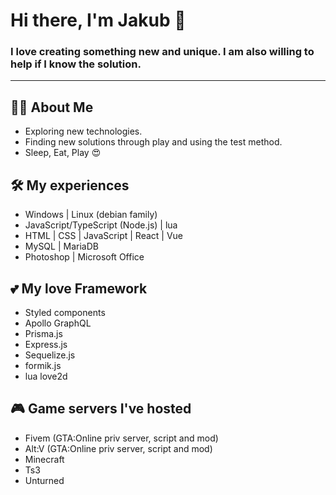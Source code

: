 # Hi there, I'm Jakub 👋
### I love creating something new and unique. I am also willing to help if I know the solution.
------

**👨‍💻 About Me**
-----
- Exploring new technologies.
- Finding new solutions through play and using the test method.
- Sleep, Eat, Play 😍

**🛠 My experiences**
-----
- Windows | Linux (debian family)
- JavaScript/TypeScript (Node.js) | lua
- HTML | CSS | JavaScript | React | Vue
- MySQL | MariaDB
- Photoshop | Microsoft Office

**💕 My love Framework**
-----
- Styled components
- Apollo GraphQL
- Prisma.js
- Express.js
- Sequelize.js
- formik.js
- lua love2d

**🎮 Game servers I've hosted**
-----
- Fivem (GTA:Online priv server, script and mod)
- Alt:V (GTA:Online priv server, script and mod)
- Minecraft
- Ts3
- Unturned




